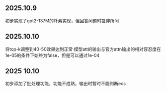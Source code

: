 ## 2025.10.9 
初步实现了gpt2-137M的朴素实现，但回答问题时答非所问

## 2025.10.10
将top-k调整到40-50效果达到正常
模型att的输出与官方attn输出的相对容忍度在1e-05的条件下始终为false，但是可以通过1e-04

## 2025 10.10
初步添加了批处理功能，功能不成熟，输出时暂时不能判断eos
